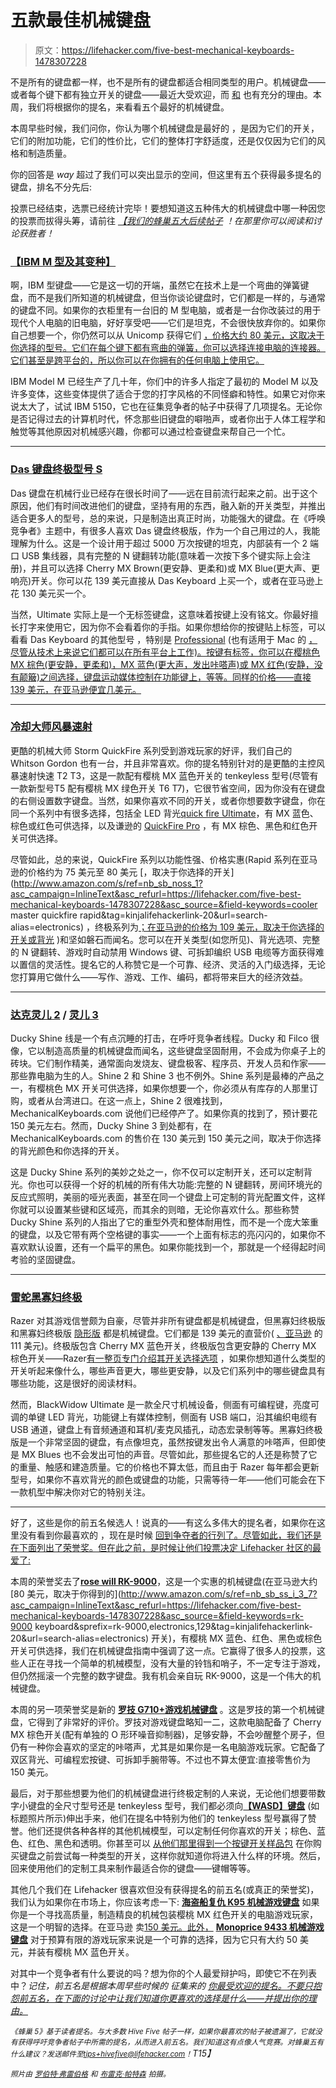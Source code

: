 # 五款最佳机械键盘

> 原文：<https://lifehacker.com/five-best-mechanical-keyboards-1478307228>

不是所有的键盘都一样，也不是所有的键盘都适合相同类型的用户。机械键盘——或者每个键下都有独立开关的键盘——最近大受欢迎，而 [和](https://lifehacker.com/how-to-choose-the-best-mechanical-keyboard-and-why-you-511140347) 也有充分的理由。本周，我们将根据你的提名，来看看五个最好的机械键盘。



本周早些时候，我们问你，你认为哪个机械键盘是最好的 ，是因为它们的开关，它们的附加功能，它们的性价比，它们的整体打字舒适度，还是仅仅因为它们的风格和制造质量。

你的回答是 *way* 超过了我们可以突出显示的空间，但这里有五个获得最多提名的键盘，排名不分先后:

投票已经结束，选票已经统计完毕！要想知道这五种伟大的机械键盘中哪一种因您的投票而拔得头筹，请前往 [*【我们的蜂巢五大后续帖子*](https://lifehacker.com/most-popular-mechanical-keyboard-das-keyboard-ultimate-1481147297) *！在那里你可以阅读和讨论获胜者！*

### [【IBM M 型及其变种】](http://pckeyboard.com/page/category/UKBD)

啊，IBM 型键盘——它是这一切的开端，虽然它在技术上是一个弯曲的弹簧键盘，而不是我们所知道的机械键盘，但当你谈论键盘时，它们都是一样的，与通常的键盘不同。如果你的衣柜里有一台旧的 M 型电脑，或者是一台你改装过的用于现代个人电脑的旧电脑，好好享受吧——它们是坦克，不会很快放弃你的。如果你自己想要一个，你仍然可以从 Unicomp 获得它们 [，价格大约 80 美元，这取决于你选择的型号。它们在每个键下都有弯曲的弹簧，你可以选择连接电脑的连接器。它们甚至是跨平台的，所以你可以在你拥有的任何电脑上使用它。](http://pckeyboard.com/page/category/UKBD)

IBM Model M 已经生产了几十年，你们中的许多人指定了最初的 Model M 以及许多变体，这些变体提供了适合于您的打字风格的不同怪癖和特性。如果它对你来说太大了，试试 IBM 5150，它也在征集竞争者的帖子中获得了几项提名。无论你是否记得过去的计算机时代，怀念那些旧键盘的噼啪声，或者你出于人体工程学和触觉等其他原因对机械感兴趣，你都可以通过检查键盘来帮自己一个忙。

* * *

### [Das 键盘终极型号 S](http://shop.daskeyboard.com/collections/products/products/das-keyboard-ultimate-model-s)

Das 键盘在机械行业已经存在很长时间了——远在目前流行起来之前。出于这个原因，他们有时间改进他们的键盘，坚持有用的东西，融入新的开关类型，并推出适合更多人的型号，总的来说，只是制造出真正时尚，功能强大的键盘。在《呼唤竞争者》主题中，有很多人喜欢 Das 键盘终极版，作为一个自己用过的人，我能理解为什么。这是一个设计用于超过 5000 万次按键的坦克，内部装有一个 2 端口 USB 集线器，具有完整的 N 键翻转功能(意味着一次按下多个键实际上会注册)，并且可以选择 Cherry MX Brown(更安静、更柔和)或 MX Blue(更大声、更响亮)开关。你可以花 139 美元直接从 Das Keyboard 上买一个，或者在亚马逊上花 130 美元买一个。

当然，Ultimate 实际上是一个无标签键盘，这意味着按键上没有铭文。你最好擅长打字来使用它，因为你不会看着你的手指。如果你想给你的按键贴上标签，可以看看 Das Keyboard 的其他型号 ，特别是 [Professional](http://shop.daskeyboard.com/collections/products/products/das-keyboard-professional-model-s) (也有适用于 Mac 的 [，尽管从技术上来说它们都可以在所有平台上工作)。按键有标签，你可以在樱桃色 MX 棕色(更安静，更柔和)，MX 蓝色(更大声，发出咔嗒声)或 MX 红色(安静，没有颠簸)之间选择，键盘运动媒体控制在功能键上，等等。同样的价格——直接 139 美元，在亚马逊便宜几美元。](http://shop.daskeyboard.com/collections/products/products/professional-for-mac)

* * *

### [冷却大师风暴速射](http://www.coolermaster-usa.com/category.php?category_by=1&category_id=1721&category_name=CM%20Storm%20QuickFire)

更酷的机械大师 Storm QuickFire 系列受到游戏玩家的好评，我们自己的 Whitson Gordon 也有一台，并且非常喜欢。你的提名特别针对的是更酷的主控风暴速射快速 T2 T3，这是一款配有樱桃 MX 蓝色开关的 tenkeyless 型号(尽管有一款新型号T5 配有樱桃 MX 绿色开关 T6 T7)，它很节省空间，因为你没有在键盘的右侧设置数字键盘。当然，如果你喜欢不同的开关，或者你想要数字键盘，你在同一个系列中有很多选择，包括全 LED 背光[quick fire Ultimate](http://www.coolermaster-usa.com/product.php?product_id=10071&product_name=CM%20Storm%20QuickFire%20Ultimate)，有 MX 蓝色、棕色或红色可供选择，以及谦逊的 [QuickFire Pro](http://www.coolermaster-usa.com/product.php?product_id=3080&product_name=CM%20Storm%20QuickFire%20Pro) ，有 MX 棕色、黑色和红色开关可供选择。

尽管如此，总的来说，QuickFire 系列以功能性强、价格实惠(Rapid 系列在亚马逊的价格约为 75 美元至 80 美元 [，取决于你选择的开关](http://www.amazon.com/s/ref=nb_sb_noss_1?asc_campaign=InlineText&asc_refurl=https://lifehacker.com/five-best-mechanical-keyboards-1478307228&asc_source=&field-keywords=cooler master quickfire rapid&tag=kinjalifehackerlink-20&url=search-alias=electronics) ，终极系列为[；在亚马逊的价格为 109 美元，取决于你选择的开关或背光](http://www.amazon.com/CM-Storm-QuickFire-Ultimate-Mechanical/dp/B00EJ8CHIM/?asc_campaign=InlineText&asc_refurl=https://lifehacker.com/five-best-mechanical-keyboards-1478307228&asc_source=&tag=kinjalifehackerlink-20) )和坚如磐石而闻名。您可以在开关类型(如您所见)、背光选项、完整的 N 键翻转、游戏时自动禁用 Windows 键、可拆卸编织 USB 电缆等方面获得难以置信的灵活性。提名它的人称赞它是一个可靠、经济、灵活的入门级选择，无论您打算用它做什么——写作、游戏、工作、编码，都将带来巨大的经济效益。

* * *

### [达克灵儿 2](http://www.duckychannel.com.tw/en/DK9008_shine2.html) / [灵儿 3](http://www.duckychannel.com.tw/en/Shine_3_DK9008.html)

Ducky Shine 线是一个有点沉睡的打击，在呼吁竞争者线程。Ducky 和 Filco 很像，它以制造高质量的机械键盘而闻名，这些键盘坚固耐用，不会成为你桌子上的砖块。它们制作精美，通常面向发烧友、键盘极客、程序员、开发人员和作家——那些靠电脑为生的人。Shine 2 和 Shine 3 也不例外。Shine 系列是最棒的产品之一，有樱桃色 MX 开关可供选择，如果你想要一个，你必须从有库存的人那里订购，或者从台湾进口。在这一点上，Shine 2 很难找到，MechanicalKeyboards.com 说他们已经停产了。如果你真的找到了，预计要花 150 美元左右。然而，Ducky Shine 3 到处都有，在 MechanicalKeyboards.com 的售价在 130 美元到 150 美元之间，取决于你选择的背光颜色和你选择的开关。

这是 Ducky Shine 系列的美妙之处之一，你不仅可以定制开关，还可以定制背光。你也可以获得一个好的机械的所有伟大功能:完整的 N 键翻转，房间环境光的反应式照明，美丽的哑光表面，甚至在同一个键盘上可定制的背光配置文件，这样你就可以设置某些键和区域亮，而其余的则暗，无论你喜欢什么。那些称赞 Ducky Shine 系列的人指出了它的重型外壳和整体耐用性，而不是一个庞大笨重的键盘，以及它带有两个空格键的事实——一个上面有标志的亮闪闪的，如果你不喜欢默认设置，还有一个扁平的黑色。如果你能找到一个，那就是一个经得起时间考验的坚固键盘。

* * *

### [雷蛇黑寡妇终极](http://www.razerzone.com/gaming-keyboards-keypads/razer-blackwidow-ultimate)

Razer 对其游戏信誉颇为自豪，尽管并非所有键盘都是机械键盘，但黑寡妇终极版 和黑寡妇终极版 [隐形版](http://www.razerzone.com/store/razer-blackwidow-ultimate-stealth) 都是机械键盘。它们都是 139 美元的直营价( [、亚马逊](https://www.amazon.com/dp/B008U5ZNIG?asc_campaign=InlineText&asc_refurl=https://lifehacker.com/five-best-mechanical-keyboards-1478307228&asc_source=&linkCode=ogi&psc=1&smid=A1MRD2EQVKXJP4&tag=kinjalifehackerlink-20&th=1) 的 111 美元)。终极版包含 Cherry MX 蓝色开关，终极版包含更安静的 Cherry MX 棕色开关——Razer[有一整页专门介绍其开关选择选项](http://www.razerzone.com/eu-en/gaming-keyboards-keypads/mechanical-key-infrastructure) ，如果你想知道什么类型的开关听起来像什么，哪些声音更大，哪些更安静，以及它们系列中的哪些键盘具有哪些功能，这是很好的阅读材料。

然而，BlackWidow Ultimate 是一款全尺寸机械设备，侧面有可编程键，亮度可调的单键 LED 背光，功能键上有媒体控制，侧面有 USB 端口，沿其编织电缆有 USB 通道，键盘上有音频通道和耳机/麦克风插孔，动态宏录制等等。黑寡妇终极版是一个非常坚固的键盘，有点像坦克，虽然按键发出令人满意的咔嗒声，但即使是 MX Blues 也不会发出可怕的声音。尽管如此，那些提名它的人还是称赞了它的重量、触感和建造质量。它的价格也不算太低，而且由于 Razer 每年都会更新型号，如果你不喜欢背光的颜色或键盘的功能，只需等待一年——他们可能会在下一款机型中解决你对它的特别关注。

* * *

好了，这些是你的前五名候选人！说真的——有这么多伟大的提名者，如果你在这里没有看到你最喜欢的 ，现在是时候 [回到争夺者的行列了。尽管如此，我们还是在下面列出了荣誉奖。但在此之前，是时候让他们投票决定 Lifehacker 社区的最爱了:](https://lifehacker.com/whats-the-best-mechanical-keyboard-1476387804)

本周的荣誉奖去了[**rose will RK-9000**](http://www.rosewill.com/landingpage/pk9000/rk_9000.html)，这是一个实惠的机械键盘(在亚马逊大约[80 美元，取决于你得到的](http://www.amazon.com/s/ref=nb_sb_ss_i_3_7?asc_campaign=InlineText&asc_refurl=https://lifehacker.com/five-best-mechanical-keyboards-1478307228&asc_source=&field-keywords=rk-9000 keyboard&sprefix=rk-9000,electronics,129&tag=kinjalifehackerlink-20&url=search-alias=electronics) 开关)，有樱桃 MX 蓝色、红色、黑色或棕色开关可供选择，我们在机械键盘指南中强调了这一点。它赢得了很多人的投票，这些人正在寻找一个简单的机械模型，没有大量的铃铛和哨子，不一定专注于游戏，但仍然摇滚一个完整的数字键盘。我有机会亲自玩 RK-9000，这是一个伟大的机械键盘。

本周的另一项荣誉奖是新的 [**罗技 G710+游戏机械键盘**](http://gaming.logitech.com/en-us/product/g710plus-mechanical-gaming-keyboard) 。这是罗技的第一个机械键盘，它得到了非常好的评价。罗技对游戏键盘略知一二，这款电脑配备了 Cherry MX 棕色开关(配有单独的 O 形环噪音抑制器)，足够安静，不会吵醒整个房子，但仍有一种你会喜欢的坚定的咔嗒声，尤其是如果你是一名电脑游戏玩家。它配备了双区背光、可编程宏按键、可拆卸手腕带等。不过也不算太便宜:直接零售价为 150 美元。

最后，对于那些想要为他们的机械键盘进行终极定制的人来说，无论他们想要带数字小键盘的全尺寸型号还是 tenkeyless 型号，我们都必须向[**【WASD】键盘**](http://www.wasdkeyboards.com/) (如标题照片所示)伸出手来，他们在提名中特别为他们的 tenkeyless 型号赢得了赞誉。他们还提供各种各样的其他机械模型，可以定制任何你喜欢的开关；棕色、蓝色、红色、黑色和透明。你甚至可以 [从他们那里得到一个按键开关样品包](http://www.wasdkeyboards.com/index.php/products/sampler-kit/wasd-sampler-kit.html#ad-image-0) 在你购买键盘之前尝试每一种类型的开关，这样你就知道你将进入什么样的环境。然后，回来使用他们的定制工具来制作最适合你的键盘——键帽等等。

其他几个我们在 Lifehacker 很喜欢但没有获得提名的前五名(或真正的荣誉奖)，我们认为如果你在市场上，你应该考虑一下: [**海盗船复仇 K95 机械游戏键盘**](http://www.corsair.com/us/gaming-peripherals/gaming-keyboards/vengeance-k95-fully-mechanical-gaming-keyboard.html) 如果你是一个寻找高质量，制造精良的机械包装樱桃 MX 红色开关的电脑游戏玩家，这是一个明智的选择。在亚马逊 卖[150 美元。此外，](http://www.amazon.com/Corsair-Vengeance-Mechanical-Keyboard-CH-9000020-NA/dp/B00CERXJNW/?asc_campaign=InlineText&asc_refurl=https://lifehacker.com/five-best-mechanical-keyboards-1478307228&asc_source=&tag=kinjalifehackerlink-20) [**Monoprice 9433 机械游戏键盘**](http://www.monoprice.com/Product?p_id=9433) 对于预算有限的游戏玩家来说是一个可靠的选择，因为它只有大约 50 美元，并装有樱桃 MX 蓝色开关。

对其中一个竞争者有什么要说的吗？想为你的个人最爱辩护吗，即使它不在列表中？*记住，前五名是根据本周早些时候的* *征集来的* [*你最受欢迎的提名。不要只抱怨前五名，在下面的讨论中让我们知道你更喜欢的选择是什么——并提出你的理由。*](https://lifehacker.com/whats-the-best-mechanical-keyboard-1476387804)

*<small>《蜂巢 5》基于读者提名。与大多数 Hive Five 帖子一样，如果你最喜欢的帖子被遗漏了，它就没有获得呼吁竞争者帖子中所需的提名，从而进入前五名。我们知道这有点像人气竞赛。对蜂巢五有什么建议？发送邮件至</small>*[*<small>tips+hivefive@lifehacker.com</small>*](mailto:tips+hivefive@lifehacker.com)*<small>！</small>T15】*

*<small>照片由</small>* [*<small>罗伯特·弗雷伯格</small>*](http://www.flickr.com/photos/13359377@N05/6248195713/) *<small>和</small>* [*<small>布雷克·帕特森</small>*](http://www.flickr.com/photos/blakespot/8406050145/) *<small>拍摄。</small>*